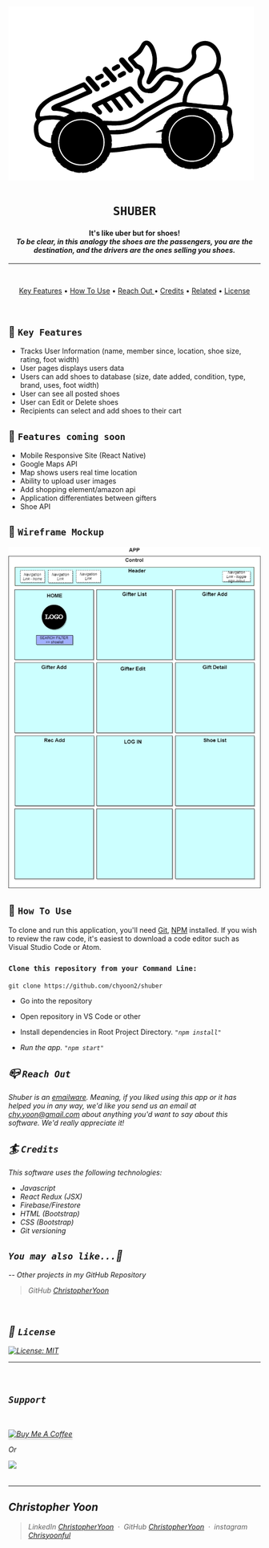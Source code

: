 ![Image of Shoe](./images/logocropped.png)
# <h1 align = "center"> `SHUBER`
</h1>
<h4 align="center"> It's like uber but for shoes! <br><em>To be clear, in this analogy the shoes are the passengers, you are the destination, and the drivers are the ones selling you shoes.</em></h4>

***
<br>
<p align="center">
  <a href="#key-features">Key Features</a> •
  <a href="#how-to-use">How To Use</a> •
  <a href="#reach-out"> Reach Out </a> •
  <a href="#credits">Credits</a> •
  <a href="#you-may-also-like">Related</a> •
  <a href="#license">License</a>
</p>

<br>

## 👟 `Key Features`

- Tracks User Information (name, member since, location, shoe size, rating, foot width)
- User pages displays users data
- Users can add shoes to database (size, date added, condition, type, brand, uses, foot width) 
- User can see all posted shoes
- User can Edit or Delete shoes
- Recipients can select and add shoes to their cart

## 👢 `Features coming soon`
- Mobile Responsive Site (React Native)
- Google Maps API
- Map shows users real time location
- Ability to upload user images
- Add shopping element/amazon api
- Application differentiates between gifters
- Shoe API
## 🥾 `Wireframe Mockup`

![component mockup](./images/newdiagram.png)

## 👡 `How To Use`

To clone and run this application, you'll need [Git](https://git-scm.com), [NPM](https://www.npmjs.com/get-npm) installed. If you wish to review the raw code, it's easiest to download a code editor such as Visual Studio Code or Atom.

### `Clone this repository from your Command Line:`

`git clone https://github.com/chyoon2/shuber`

* Go into the repository
* Open repository in VS Code or other
* Install dependencies in Root Project Directory.  <em> `"npm install"`<em>

* Run the app. `"npm start"`

## 📪 `Reach Out`

Shuber is an [emailware](https://en.wiktionary.org/wiki/emailware). Meaning, if you liked using this app or it has helped you in any way, we'd like you send us an email at <chy.yoon@gmail.com> about anything you'd want to say about this software. We'd really appreciate it!

## 🏄 `Credits`

This software uses the following technologies:

- Javascript
- React Redux (JSX)
- Firebase/Firestore
- HTML (Bootstrap)
- CSS (Bootstrap)
- Git versioning

## `You may also like...`🛁

-- Other projects in my GitHub Repository
> GitHub [ChristopherYoon](https://github.com/chyoon2)

<br>

## 📘 `License`

[![License: MIT](https://img.shields.io/badge/License-MIT-yellow.svg)](https://opensource.org/licenses/MIT)
___
<br>

## `Support`
<br>

<a href="https://www.buymeacoffee.com/" target="_blank"><img src="https://www.buymeacoffee.com/assets/img/custom_images/purple_img.png" alt="Buy Me A Coffee" style="height: 41px !important;width: 174px !important;box-shadow: 0px 3px 2px 0px rgba(190, 190, 190, 0.5) !important;-webkit-box-shadow: 0px 3px 2px 0px rgba(190, 190, 190, 0.5) !important;" ></a>

<p>Or</p>

<a href="https://www.patreon.com/">
	<img src="https://c5.patreon.com/external/logo/become_a_patron_button@2x.png" width="160">
</a>
<br><br>

---

## Christopher Yoon
> LinkedIn [ChristopherYoon](https://www.https://www.linkedin.com/in/chrisyoonseattle/) &nbsp;&middot;&nbsp;
> GitHub [ChristopherYoon](https://github.com/chyoon2) &nbsp;&middot;&nbsp;
> instagram [Chrisyoonful](https://www.instagram.com/chrisyoonful/?hl=en)